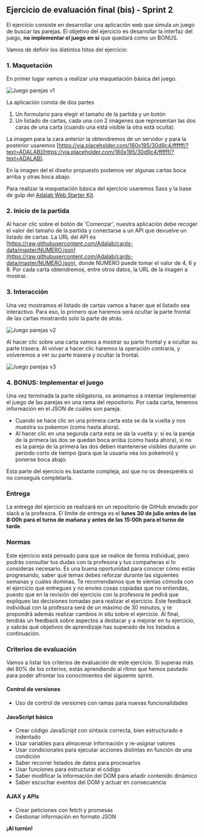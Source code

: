 ## Ejercicio de evaluación final (bis) - Sprint 2

El ejercicio consiste en desarrollar una aplicación web que simula un juego de buscar las parejas. El objetivo del ejercicio es desarrollar la interfaz del juego, **no implementar el juego en sí** que quedará como un BONUS.

Vamos de definir los distintos hitos del ejercicio:

### 1. Maquetación

En primer lugar vamos a realizar una maquetación básica del juego.

![Juego parejas v1](https://github.com/Adalab/materiales-front-end-D/raw/master/evaluaciones/assets/images/2-final-bis/juego-parejas-v1.png)

La aplicación consta de dos partes
1. Un formulario para elegir el tamaño de la partida y un botón
2. Un listado de cartas, cada una con 2 imágenes que representan las dos caras de una carta (cuando una está visible la otra está oculta).

La imagen para la cara anterior la obtendremos de un servidor y para la posterior usaremos [https://via.placeholder.com/160x195/30d9c4/ffffff/?text=ADALAB](https://via.placeholder.com/160x195/30d9c4/ffffff/?text=ADALAB).

En la imagen del el diseño propuesto podemos ver algunas cartas boca arriba y otras boca abajo.

Para realizar la maquetación básica del ejercicio usaremos Sass y la base de gulp del [Adalab Web Starter Kit](https://github.com/Adalab/Adalab-web-starter-kit).

### 2. Inicio de la partida

Al hacer clic sobre el botón de 'Comenzar', nuestra aplicación debe recoger el valor del tamaño de la partida y conectarse a un API que devuelve un listado de cartas. La URL del API es [https://raw.githubusercontent.com/Adalab/cards-data/master/NUMERO.json](https://raw.githubusercontent.com/Adalab/cards-data/master/NUMERO.json), donde NUMERO puede tomar el valor de 4, 6 y 8. Por cada carta obtendremos, entre otros datos, la URL de la imagen a mostrar.

### 3. Interacción

Una vez mostramos el listado de cartas vamos a hacer que el listado sea interactivo. Para eso, lo primero que haremos será ocultar la parte frontal de las cartas mostrando solo la parte de atrás.

![Juego parejas v2](https://github.com/Adalab/materiales-front-end-D/raw/master/evaluaciones/assets/images/2-final-bis/juego-parejas-v2.png)

Al hacer clic sobre una carta vamos a mostrar su parte frontal y a ocultar su parte trasera. Al volver a hacer clic haremos la operación contraria, y volveremos a ver su parte trasera y ocultar la frontal.

![Juego parejas v3](https://github.com/Adalab/materiales-front-end-D/raw/master/evaluaciones/assets/images/2-final-bis/juego-parejas-v3.png)

### 4. BONUS: Implementar el juego

Una vez terminada la parte obligatoria, os animamos a intentar implementar el juego de las parejas en una rama del repositorio.
Por cada carta, tenemos información en el JSON de cuáles son pareja.

- Cuando se hace clic en una primera carta esta se da la vuelta y nos muestra su pokemon (como hasta ahora).
- Al hacer clic en una segunda carta esta se da la vuelta y: si es la pareja de la primera las dos se quedan boca arriba (como hasta ahora), si no es la pareja de la primera las dos deben mantenerse visibles durante un periodo corto de tiempo (para que la usuaria vea los pokemon) y ponerse boca abajo.

Esta parte del ejercicio es bastante compleja, así que no os desesperéis si no conseguís completarla.

### Entrega

La entrega del ejercicio se realizará en un repositorio de GitHub enviado por slack a la profesora. El límite de entrega es el **lunes 30 de julio antes de las 8:00h para el turno de mañana y antes de las 15:00h para el turno de tarde**.

### Normas

Este ejercicio está pensado para que se realice de forma individual, pero podrás consultar tus dudas con la profesora y tus compañeras si lo consideras necesario. Es una buena oportunidad para conocer cómo estás progresando, saber qué temas debes reforzar durante las siguientes semanas y cuáles dominas. Te recomendamos que te sientas cómoda con el ejercicio que entregues y no envíes cosas copiadas que no entiendas, puesto que en la revisión del ejercicio con la profesora te pedirá que expliques las decisiones tomadas para realizar el ejercicio. Este feedback individual con la profesora será de un máximo de 30 minutos, y te propondrá además realizar cambios in situ sobre el ejercicio. Al final, tendrás un feedback sobre aspectos a destacar y a mejorar en tu ejercicio, y sabrás qué objetivos de aprendizaje has superado de los listados a continuación.

### Criterios de evaluación

Vamos a listar los criterios de evaluación de este ejercicio. Si superas más del 80% de los criterios, estás aprendiendo al ritmo que hemos pautado para poder afrontar los conocimientos del siguiente sprint.

#### Control de versiones
- Uso de control de versiones con ramas para nuevas funcionalidades

#### JavaScript básico
- Crear código JavaScript con sintaxis correcta, bien estructurado e indentado
- Usar variables para almacenar información y re-asignar valores
- Usar condicionales para ejecutar acciones distintas en función de una condición
- Saber recorrer listados de datos para procesarlos
- Usar funciones para estructurar el código
- Saber modificar la información del DOM para añadir contenido dinámico
- Saber escuchar eventos del DOM y actuar en consecuencia

#### AJAX y APIs
- Crear peticiones con fetch y promesas
- Gestionar información en formato JSON

**¡Al turrón!**
